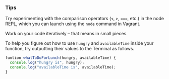 ### Tips

Try experimenting with the comparison operators (`<`, `>`, `===`, etc.) in the node REPL, which you can launch using the `node` command in Vagrant.

Work on your code iteratively – that means in small pieces. 

To help you figure out how to use `hungry` and `availableTime` inside your function, try outputting their values to the Terminal as follows.

```javascript
funtion whatToDoForLunch(hungry, availableTime) {
  console.log("hungry is", hungry);
  console.log("availableTime is", availableTime);
}
```